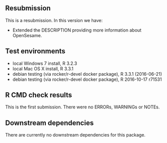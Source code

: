 ## Resubmission
This is a resubmission. In this version we have:
* Extended the DESCRIPTION providing more information about OpenSesame.

## Test environments
* local Windows 7 install, R 3.2.3
* local Mac OS X install, R 3.3.1
* debian testing (via rocker/r-devel docker package), R 3.3.1 (2016-06-21)
* debian testing (via rocker/r-devel docker package), R 2016-10-17 r71531

## R CMD check results
This is the first submission.
There were no ERRORs, WARNINGs or NOTEs. 

## Downstream dependencies
There are currently no downstream dependencies for this package.
